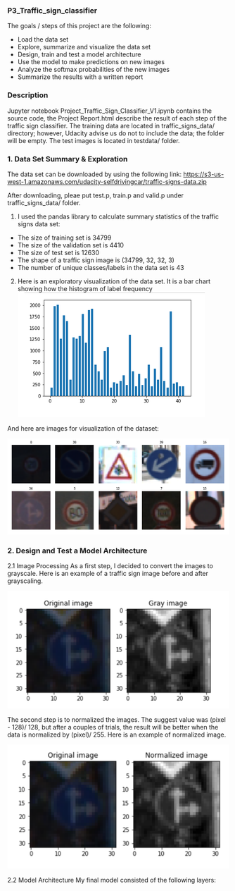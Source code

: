 ### P3_Traffic_sign_classifier

The goals / steps of this project are the following:
- Load the data set
- Explore, summarize and visualize the data set 
- Design, train and test a model architecture 
- Use the model to make predictions on new images 
- Analyze the softmax probabilities of the new images 
- Summarize the results with a written report 

### Description
Jupyter notebook Project_Traffic_Sign_Classifier_V1.ipynb contains the source code, the Project Report.html describe the result of each step of the traffic sign classifier.  The training data are located  in traffic_signs_data/ directory; however, Udacity advise us do not to include the data; the folder will be empty. The test images is located in testdata/ folder. 

### 1. Data Set Summary & Exploration

The data set can be downloaded by using the following link:
https://s3-us-west-1.amazonaws.com/udacity-selfdrivingcar/traffic-signs-data.zip

After downloading, pleae put test.p, train.p and valid.p under traffic_signs_data/ folder. 

1. I used the pandas library to calculate summary statistics of the traffic signs data set:
- The size of training set is 34799
- The size of the validation set is 4410
- The size of test set is 12630
- The shape of a traffic sign image is (34799, 32, 32, 3)
- The number of unique classes/labels in the data set is 43

2. Here is an exploratory visualization of the data set. It is a bar chart showing how the histogram of label frequency
![images](pics/histogram.png)

And here are images for visualization of the dataset:

![images](pics/dataset.png)

### 2. Design and Test a Model Architecture

2.1 Image Processing
As a first step, I decided to convert the images to grayscale. Here is an example of a traffic sign image before and after grayscaling.

![images](pics/gray.png)

The second step is to normalized the images. The suggest value was (pixel - 128)/ 128, but after a couples of trials, the result will be better when the data is normalized by (pixel)/ 255. Here is an example of normalized image.

![images](pics/normalized.png)

2.2 Model Architecture
    My final model consisted of the following layers:

    
 
